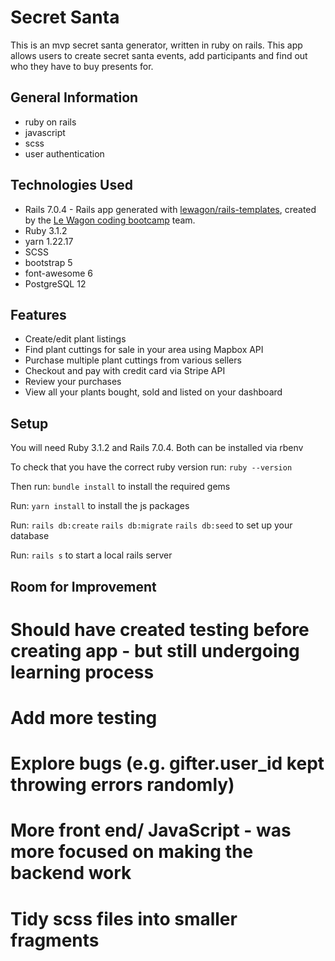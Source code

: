 # Secret Santa

This is an mvp secret santa generator, written in ruby on rails. 
This app allows users to create secret santa events, add participants and find out who they have to buy presents for.

## General Information
* ruby on rails
* javascript
* scss
* user authentication

## Technologies Used

- Rails 7.0.4 - Rails app generated with [lewagon/rails-templates](https://github.com/lewagon/rails-templates), created by the [Le Wagon coding bootcamp](https://www.lewagon.com) team.
- Ruby 3.1.2
- yarn 1.22.17
- SCSS
- bootstrap 5
- font-awesome 6
- PostgreSQL 12

## Features

- Create/edit plant listings
- Find plant cuttings for sale in your area using Mapbox API
- Purchase multiple plant cuttings from various sellers
- Checkout and pay with credit card via Stripe API
- Review your purchases
- View all your plants bought, sold and listed on your dashboard

## Setup

You will need Ruby 3.1.2 and Rails 7.0.4. Both can be installed via rbenv

To check that you have the correct ruby version run:
`ruby --version`

Then run:
`bundle install`
to install the required gems

Run:
`yarn install`
to install the js packages

Run:
`rails db:create`
`rails db:migrate`
`rails db:seed`
to set up your database

Run:
`rails s`
to start a local rails server

## Room for Improvement
# Should have created testing before creating app - but still undergoing learning process

# Add more testing
# Explore bugs (e.g. gifter.user_id kept throwing errors randomly)
# More front end/ JavaScript - was more focused on making the backend work
# Tidy scss files into smaller fragments


